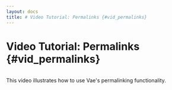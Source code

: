 ```yaml
---
layout: docs
title: # Video Tutorial: Permalinks {#vid_permalinks}
---
```


# Video Tutorial: Permalinks {#vid_permalinks}

![]()

This video illustrates how to use Vae's permalinking functionality.
